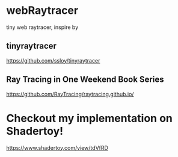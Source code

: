 # webRaytracer
tiny web raytracer, inspire by 

## tinyraytracer 
https://github.com/ssloy/tinyraytracer

## Ray Tracing in One Weekend Book Series 
https://github.com/RayTracing/raytracing.github.io/


# Checkout my implementation on Shadertoy!

https://www.shadertoy.com/view/tdVfRD